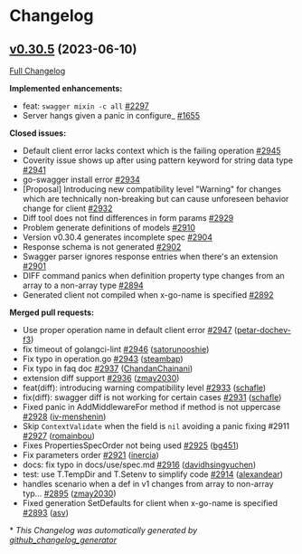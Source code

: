 # Changelog

## [v0.30.5](https://github.com/thetreep/go-swagger/tree/v0.30.5) (2023-06-10)

[Full Changelog](https://github.com/thetreep/go-swagger/compare/v0.30.4...v0.30.5)

**Implemented enhancements:**

- feat: `swagger mixin -c all` [\#2297](https://github.com/thetreep/go-swagger/issues/2297)
- Server hangs given a panic in configure\_ [\#1655](https://github.com/thetreep/go-swagger/issues/1655)

**Closed issues:**

- Default client error lacks context which is the failing operation [\#2945](https://github.com/thetreep/go-swagger/issues/2945)
- Coverity issue shows up after using pattern keyword for string data type [\#2941](https://github.com/thetreep/go-swagger/issues/2941)
- go-swagger install error [\#2934](https://github.com/thetreep/go-swagger/issues/2934)
- \[Proposal\] Introducing new compatibility level "Warning" for changes which are technically non-breaking but can cause unforeseen behavior change for client [\#2932](https://github.com/thetreep/go-swagger/issues/2932)
- Diff tool does not find differences in form params [\#2929](https://github.com/thetreep/go-swagger/issues/2929)
- Problem generate definitions of models [\#2910](https://github.com/thetreep/go-swagger/issues/2910)
- Version v0.30.4 generates incomplete spec [\#2904](https://github.com/thetreep/go-swagger/issues/2904)
- Response schema is not generated [\#2902](https://github.com/thetreep/go-swagger/issues/2902)
- Swagger parser ignores response entries when there's an extension [\#2901](https://github.com/thetreep/go-swagger/issues/2901)
- DIFF command panics when definition property type changes from an array to a non-array type [\#2894](https://github.com/thetreep/go-swagger/issues/2894)
- Generated client not compiled when x-go-name is specified [\#2892](https://github.com/thetreep/go-swagger/issues/2892)

**Merged pull requests:**

- Use proper operation name in default client error [\#2947](https://github.com/thetreep/go-swagger/pull/2947) ([petar-dochev-f3](https://github.com/petar-dochev-f3))
- fix timeout of golangci-lint [\#2946](https://github.com/thetreep/go-swagger/pull/2946) ([satorunooshie](https://github.com/satorunooshie))
- Fix typo in operation.go [\#2943](https://github.com/thetreep/go-swagger/pull/2943) ([steambap](https://github.com/steambap))
- Fix typo in faq doc [\#2937](https://github.com/thetreep/go-swagger/pull/2937) ([ChandanChainani](https://github.com/ChandanChainani))
- extension diff support [\#2936](https://github.com/thetreep/go-swagger/pull/2936) ([zmay2030](https://github.com/zmay2030))
- feat\(diff\): introducing warning compatibility level [\#2933](https://github.com/thetreep/go-swagger/pull/2933) ([schafle](https://github.com/schafle))
- fix\(diff\): swagger diff is not working for certain cases  [\#2931](https://github.com/thetreep/go-swagger/pull/2931) ([schafle](https://github.com/schafle))
- Fixed panic in AddMiddlewareFor method if method is not uppercase [\#2928](https://github.com/thetreep/go-swagger/pull/2928) ([iv-menshenin](https://github.com/iv-menshenin))
- Skip `ContextValidate` when the field is `nil` avoiding a panic fixing \#2911 [\#2927](https://github.com/thetreep/go-swagger/pull/2927) ([romainbou](https://github.com/romainbou))
- Fixes PropertiesSpecOrder not being used [\#2925](https://github.com/thetreep/go-swagger/pull/2925) ([bg451](https://github.com/bg451))
- Fix parameters order [\#2921](https://github.com/thetreep/go-swagger/pull/2921) ([inercia](https://github.com/inercia))
- docs: fix typo in docs/use/spec.md [\#2916](https://github.com/thetreep/go-swagger/pull/2916) ([davidhsingyuchen](https://github.com/davidhsingyuchen))
- test: use T.TempDir and T.Setenv to simplify code [\#2914](https://github.com/thetreep/go-swagger/pull/2914) ([alexandear](https://github.com/alexandear))
- handles scenario when a def in v1 changes from array to non-array typ… [\#2895](https://github.com/thetreep/go-swagger/pull/2895) ([zmay2030](https://github.com/zmay2030))
- Fixed generation SetDefaults for client when x-go-name is specified [\#2893](https://github.com/thetreep/go-swagger/pull/2893) ([asv](https://github.com/asv))



\* *This Changelog was automatically generated by [github_changelog_generator](https://github.com/github-changelog-generator/github-changelog-generator)*
